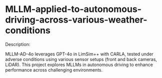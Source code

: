 # MLLM-applied-to-autonomous-driving-across-various-weather-conditions
Description:

MLLM-AD-4o leverages GPT-4o in LimSim++ with CARLA, tested under adverse conditions using various sensor setups (front and back cameras, LiDAR). This project explores MLLMs in autonomous driving to enhance performance across challenging environments.
